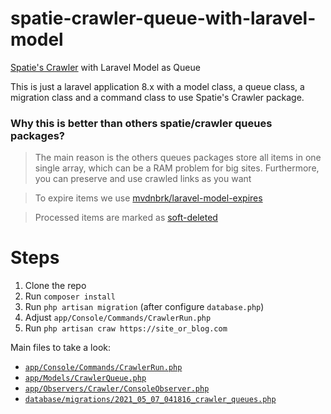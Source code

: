 # spatie-crawler-queue-with-laravel-model
[Spatie's Crawler](https://github.com/spatie/crawler) with Laravel Model as Queue

This is just a laravel application 8.x with a model class, a queue class, a migration class and a command class to use Spatie's Crawler package.

### Why this is better than others spatie/crawler queues packages?
> The main reason is the others queues packages store all items in one single array, which can be a RAM problem for big sites.
> Furthermore, you can preserve and use crawled links as you want

> To expire items we use [mvdnbrk/laravel-model-expires](https://github.com/mvdnbrk/laravel-model-expires)

> Processed items are marked as [soft-deleted](https://laravel.com/docs/8.x/eloquent#soft-deleting)

# Steps
1. Clone the repo
2. Run `composer install`
3. Run `php artisan migration` (after configure `database.php`)
4. Adjust `app/Console/Commands/CrawlerRun.php`
5. Run `php artisan craw https://site_or_blog.com`

Main files to take a look:
* [`app/Console/Commands/CrawlerRun.php`](app/Console/Commands/CrawlerRun.php)
* [`app/Models/CrawlerQueue.php`](app/Models/CrawlerQueue.php)
* [`app/Observers/Crawler/ConsoleObserver.php`](app/Observers/Crawler/ConsoleObserver.php)
* [`database/migrations/2021_05_07_041816_crawler_queues.php`](database/migrations/2021_05_07_041816_crawler_queues.php)
